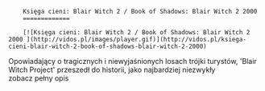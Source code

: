 
        Księga cieni: Blair Witch 2 / Book of Shadows: Blair Witch 2 2000 
        =============
        
        [![Księga cieni: Blair Witch 2 / Book of Shadows: Blair Witch 2 2000 ](http://vidos.pl/images/player.gif)](http://vidos.pl/ksiega-cieni-blair-witch-2-book-of-shadows-blair-witch-2-2000)
        
        
 Opowiadający o tragicznych i niewyjaśnionych losach trójki turystów, 'Blair Witch Project' przeszedł do historii, jako najbardziej niezwykły zobacz pełny opis
    